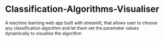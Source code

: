 # Classification-Algorithms-Visualiser
A machine learning web app built with streamlit, that allows user to choose any classification algorithm and let them set the parameter values dynamically to visualise the algorithm
